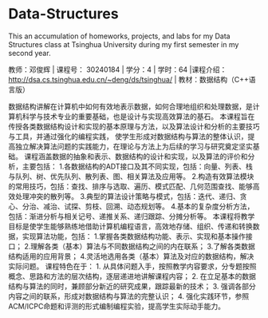 # Data-Structures
This an accumulation of homeworks, projects, and labs for my Data Structures class at Tsinghua University during my first semester in my second year. 

教师：邓俊辉 | 课程号： 30240184 | 学分：4 | 学时：64 |课程介绍：http://dsa.cs.tsinghua.edu.cn/~deng/ds/tsinghua/ | 教材：数据结构（C++语言版）

数据结构讲解在计算机中如何有效地表示数据，如何合理地组织和处理数据，是计算机科学与技术专业的重要基础，也是设计与实现高效算法的基石。 
本课程旨在传授各类数据结构设计和实现的基本原理与方法，以及算法设计和分析的主要技巧与工具，并通过强化的编程实践，
使学生形成对数据结构与算法的整体认识，提高独立解决算法问题的实践能力，在理论与方法上为后续的学习与研究奠定坚实基础。 
课程涵盖数据的抽象和表示、数据结构的设计和实现，以及算法的评价和分析，主要包括： 
1.各数据结构的ADT接口及其不同实现，包括：向量、列表、栈与队列、树、优先队列、散列表、图、相关算法及应用等。 
2.构造有效算法模块的常用技巧，包括：查找、排序与选取、遍历、模式匹配、几何范围查找、能够高效处理冲突的散列等。
3.典型的算法设计策略与模式，包括：迭代、递归、贪心、分治、减治、试探、剪枝、回溯、动态规划等。
4.基本的复杂度分析方法，包括：渐进分析与相关记号、递推关系、递归跟踪、分摊分析等。 
本课程将教学目标是使学生能够熟练地借助计算机编程语言，高效地存储、组织、传递和转换数据，实现算法功能，包括： 
  1.掌握各类数据结构功能、表示、实现和基本操作接口；
  2.理解各类（基本）算法与不同数据结构之间的内在联系；
  3.了解各类数据结构适用的应用背景；
  4.灵活地选用各类（基本）算法及对应的数据结构，解决实际问题。 课程特色在于：
      1. 从具体问题入手，按照教学内容要求，分专题按照概念、思路和方法的层次结构，逐层递进地讲解课程内容；
      2. 在立足基本的数据结构与算法的同时，兼顾部分新近的研究成果，跟踪最新的技术；
      3. 强调各部分内容之间的联系，形成对数据结构与算法的完整认识； 
      4. 强化实践环节，参照ACM/ICPC命题和评测的形式编制编程实验，提高学生实际动手能力。 
 
 
